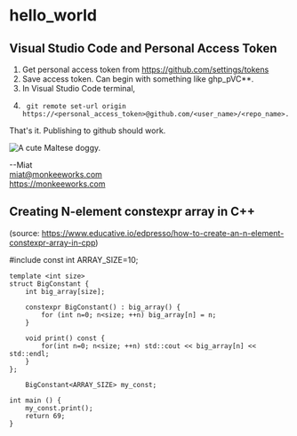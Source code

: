 # hello_world

## Visual Studio Code and Personal Access Token

1. Get personal access token from https://github.com/settings/tokens
2. Save access token. Can begin with something like ghp_pVC**.
3. In Visual Studio Code terminal,
4.      git remote set-url origin https://<personal_access_token>@github.com/<user_name>/<repo_name>.git
  
That's it. Publishing to github should work.


![A cute Maltese doggy.](https://user-images.githubusercontent.com/4535333/157773087-5f8aadc5-9f10-4ca0-a423-b0bd30f73b3a.jpeg)

--Miat  
miat@monkeeworks.com  
https://monkeeworks.com

## Creating N-element constexpr array in C++

(source: https://www.educative.io/edpresso/how-to-create-an-n-element-constexpr-array-in-cpp)

#include <iostream>
const int ARRAY_SIZE=10;

    template <int size>
    struct BigConstant {
        int big_array[size];

        constexpr BigConstant() : big_array() {
            for (int n=0; n<size; ++n) big_array[n] = n;
        }

        void print() const {
            for(int n=0; n<size; ++n) std::cout << big_array[n] << std::endl;
        }
    };

        BigConstant<ARRAY_SIZE> my_const;

    int main () {
        my_const.print();
        return 69;
    }
